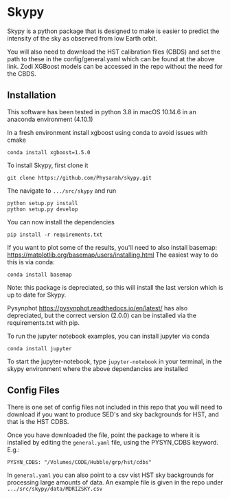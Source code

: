 # Skypy

Skypy is a python package that is designed to make is easier to predict the intensity of the sky as observed from low Earth orbit.

You will also need to download the HST calibration files (CBDS) and set the path to these in the config/general.yaml which can be found at the above link. Zodi XGBoost models can be accessed in the repo without the need for the CBDS.

## Installation 

This software has been tested in python 3.8 in macOS 10.14.6 in an anaconda environment (4.10.1)

In a fresh environment install xgboost using conda to avoid issues with cmake 

```
conda install xgboost=1.5.0
```

To install Skypy, first clone it 
```
git clone https://github.com/Physarah/skypy.git
```

The navigate to `.../src/skypy` and run 
```
python setup.py install 
python setup.py develop
```
You can now install the dependencies 
```
pip install -r requirements.txt 
```

If you want to plot some of the results, you'll need to also install basemap: https://matplotlib.org/basemap/users/installing.html The easiest way to do this is via conda:
```
conda install basemap 
```
Note: this package is depreciated, so this will install the last version which is up to date for Skypy.

Pysynphot https://pysynphot.readthedocs.io/en/latest/ has also depreciated, but the correct version (2.0.0) can be installed via the requirements.txt with pip. 

To run the jupyter notebook examples, you can install jupyter via conda
```
conda install jupyter
```

To start the jupyter-notebook, type `jupyter-notebook` in your terminal, in the skypy environment where the above dependancies are installed

## Config Files 

There is one set of config files not included in this repo that you will need to download if you want to produce SED's and sky backgrounds for HST, and that is the HST CDBS.

Once you have downloaded the file, point the package to where it is installed by editing the `general.yaml` file, using the PYSYN_CDBS keyword. E.g.:
```
PYSYN_CDBS: "/Volumes/CODE/Hubble/grp/hst/cdbs"
```
In `general.yaml` you can also point to a csv vist HST sky backgrounds for processing large amounts of data. An example file is given in the repo under `.../src/skypy/data/MDRIZSKY.csv`

